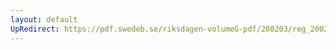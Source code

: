 ```yaml
---
layout: default
UpRedirect: https://pdf.swedeb.se/riksdagen-volumeG-pdf/200203/reg_200203/reg_200203_0042.pdf
---
```

